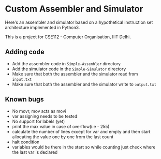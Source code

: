 # Custom Assembler and Simulator
Here's an assembler and simulator based on a hypothetical instruction set architecture implemented in Python3.

This is a project for CSE112 - Computer Organisation, IIIT Delhi.

## Adding code
* Add the assembler code in `Simple-Assembler` directory
* Add the simulator code in the `Simple-Simulator` directory
* Make sure that both the assembler and the simulator read from `input.txt`
* Make sure that both the assembler and the simulator write to `output.txt`


## Known bugs
* No movr, mov acts as movi
* var assigning needs to be tested
* No support for labels (yet)
* print the max value in case of overflow(i.e - 255)
* calculate the number of lines except for var and empty and then start allocating the value one by one from the last count
* halt condition
* variables would be there in the start so while counting just check where the last var is declared
